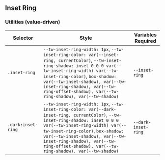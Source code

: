 ## Inset Ring

### Utilities (value-driven)

| Selector           | Style                                                                                                                                                                                                                                                                                                                              | Variables Required  |
| ------------------ | ---------------------------------------------------------------------------------------------------------------------------------------------------------------------------------------------------------------------------------------------------------------------------------------------------------------------------------- | ------------------- |
| `.inset-ring`      | `--tw-inset-ring-width: 1px`, `--tw-inset-ring-color: var(--inset-ring, currentColor)`, `--tw-inset-ring-shadow: inset 0 0 0 var(--tw-inset-ring-width) var(--tw-inset-ring-color)`, `box-shadow: var(--tw-inset-shadow), var(--tw-inset-ring-shadow), var(--tw-ring-offset-shadow), var(--tw-ring-shadow), var(--tw-shadow)`      | `--inset-ring`      |
| `.dark:inset-ring` | `--tw-inset-ring-width: 1px`, `--tw-inset-ring-color: var(--dark-inset-ring, currentColor)`, `--tw-inset-ring-shadow: inset 0 0 0 var(--tw-inset-ring-width) var(--tw-inset-ring-color)`, `box-shadow: var(--tw-inset-shadow), var(--tw-inset-ring-shadow), var(--tw-ring-offset-shadow), var(--tw-ring-shadow), var(--tw-shadow)` | `--dark-inset-ring` |
